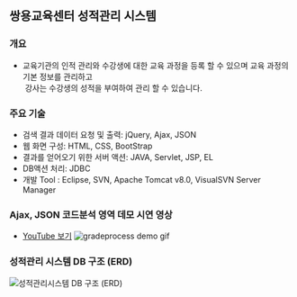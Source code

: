 ## 쌍용교육센터 성적관리 시스템

### 개요
* 교육기관의 인적 관리와 수강생에 대한 교육 과정을 등록 할 수 있으며 교육 과정의 기본 정보를 관리하고<br>
  강사는 수강생의 성적을 부여하여 관리 할 수 있습니다.
  
### 주요 기술
* 검색 결과 데이터 요청 및 출력: jQuery, Ajax, JSON
* 웹 화면 구성: HTML, CSS, BootStrap
* 결과를 얻어오기 위한 서버 액션: JAVA, Servlet, JSP, EL
* DB액션 처리: JDBC
* 개발 Tool : Eclipse, SVN, Apache Tomcat v8.0, VisualSVN Server Manager

### Ajax, JSON 코드분석 영역 데모 시연 영상
* [YouTube 보기](https://youtu.be/2gtT-Kq7P9g)
![gradeprocess demo gif](https://cloud.githubusercontent.com/assets/25098075/23864998/8f3e5dd2-0857-11e7-8daa-abb78a105a2d.gif)
 
### 성적관리 시스템 DB 구조 (ERD)
![성적관리시스템 DB 구조 (ERD)](https://cloud.githubusercontent.com/assets/25098075/23881907/c84d7164-08a0-11e7-825a-7740d0e3f305.png)

